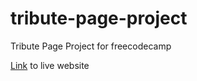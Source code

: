 # tribute-page-project
Tribute Page Project for freecodecamp

[Link](https://kcc343.github.io/tribute-page-project/) to live website
